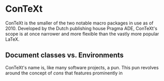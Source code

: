 # ConTeXt #

ConTeXt is the smaller of the two notable macro packages in use as of 2010. Developed by the Dutch publishing house Pragma ADE, ConTeXt's scope is at once narrower and more flexible than the vastly more popular LaTeX.

## Document classes vs. Environments ##

ConTeXt's name is, like many software projects, a pun. This pun revolves around the concept of _cons_ that features prominently in 